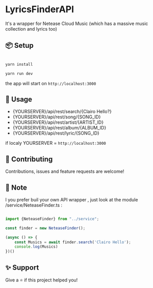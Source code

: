 # LyricsFinderAPI

It's a wrapper for Netease Cloud Music (which has a massive music collection and lyrics too)

## 📦 Setup

```sh

yarn install

yarn run dev

```

the app will start on `http://localhost:3000`

## 🚀 Usage

* {YOURSERVER}/api/rest/search/{Clairo Hello?}
* {YOURSERVER}/api/rest/song/{SONG_ID}
* {YOURSERVER}/api/rest/artist/{ARTIST_ID}
* {YOURSERVER}/api/rest/album/{ALBUM_ID}
* {YOURSERVER}/api/rest/lyric/{SONG_ID}

if localy YOURSERVER = `http://localhost:3000`

## 🥰 Contributing

Contributions, issues and feature requests are welcome!

## 📝 Note

I you prefer buil your own API wrapper , just look at the module /service/NeteaseFinder.ts :

```typescript

import {NeteaseFinder} from "../service";

const finder = new NeteaseFinder();

(async () => {
    const Musics = await finder.search('Clairo Hello');
    console.log(Musics)
})()

```

## ✨ Support

Give a ⭐️ if this project helped you!
